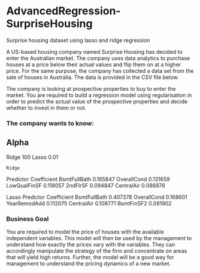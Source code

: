 # AdvancedRegression-SurpriseHousing
 Surprise housing dataset using lasso and ridge regression

A US-based housing company named Surprise Housing has decided to enter the Australian market. The company uses data analytics to purchase houses at a price below their actual values and flip them on at a higher price. For the same purpose, the company has collected a data set from the sale of houses in Australia. The data is provided in the CSV file below.
 

The company is looking at prospective properties to buy to enter the market. You are required to build a regression model using regularisation in order to predict the actual value of the prospective properties and decide whether to invest in them or not.

 

### The company wants to know:
Alpha
-----
Ridge	100
Lasso	0.01

    Ridge
Predictor	    Coefficient
BsmtFullBath	  0.165847
OverallCond	      0.131659
LowQualFinSF	  0.118057
2ndFlrSF	      0.094847
CentralAir	      0.086876

Lasso
Predictor	    Coefficient
BsmtFullBath      0.407378
OverallCond       0.168601
YearRemodAdd	  0.112075
CentralAir	      0.108771
BsmtFinSF2        0.081902


### Business Goal  

You are required to model the price of houses with the available independent variables. This model will then be used by the management to understand how exactly the prices vary with the variables. They can accordingly manipulate the strategy of the firm and concentrate on areas that will yield high returns. Further, the model will be a good way for management to understand the pricing dynamics of a new market.

 
